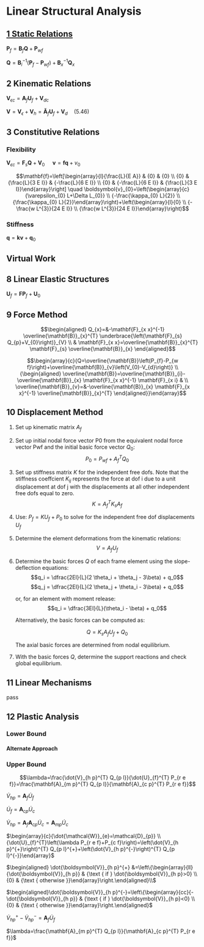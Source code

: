 # Linear Structural Analysis


## [1 Static Relations]()

$\mathbf{P}_f=\mathbf{B}_f\mathbf{Q}+\mathbf{P}_{wf}$

$\mathbf{Q} = \mathbf{B}^{-1}_i\left(\mathbf{P}_f-\mathbf{P}_{wf}\right)+\mathbf{B}^{-1}_x\mathbf{Q}_x$

## 2 Kinematic Relations

$\mathbf{V}_{\epsilon c}= \mathbf{A}_{f}\mathbf{U}_f+\mathbf{V}_{dc}$

$\mathbf{V} = \mathbf{V}_{\epsilon}+\mathbf{V}_{h} = \mathbf{\breve{A}}_f\mathbf{U}_f+\mathbf{V}_d \quad (5.46)$

## 3 Constitutive Relations

### Flexibility

$\mathbf{V}_{\epsilon c}= \mathbf{F}_{s}\mathbf{Q}+\mathbf{V}_{0}\quad$ $\boldsymbol{v} = \mathbf{fq} + v_0$


$$\mathbf{f}=\left[\begin{array}{l}{\frac{L}{E A}} & {0} & {0} \\ {0} & {\frac{L}{3 E I}} & {-\frac{L}{6 E I}} \\ {0} & {-\frac{L}{6 E I}} & {\frac{L}{3 E I}}\end{array}\right] \quad \boldsymbol{v}_{0}=\left(\begin{array}{c}{\varepsilon_{0} L+\Delta L_{0}} \\ {-\frac{\kappa_{0} L}{2}} \\ {\frac{\kappa_{0} L}{2}}\end{array}\right)+\left(\begin{array}{l}{0} \\ {-\frac{w L^{3}}{24 E I}} \\ {\frac{w L^{3}}{24 E I}}\end{array}\right)$$

### Stiffness

$\boldsymbol{q} = \mathbf{k}\boldsymbol{v} + \boldsymbol{q}_0$



## Virtual Work


## 8 Linear Elastic Structures

$\mathbf{U}_f = \mathbf{F}\mathbf{P}_f+\mathbf{U}_{0}$

## 9 Force Method

$$\begin{aligned} Q_{x}=&-\mathbf{F}_{x x}^{-1} \overline{\mathbf{B}}_{x}^{T} \underbrace{\left(\mathbf{F}_{s} Q_{p}+V_{0}\right)}_{V} \\ & \mathbf{F}_{x x}=\overline{\mathbf{B}}_{x}^{T} \mathbf{F}_{s} \overline{\mathbf{B}}_{x} \end{aligned}$$

$$\begin{array}{c}{Q=\overline{\mathbf{B}}\left(P_{f}-P_{w f}\right)+\overline{\mathbf{B}}_{v}\left(V_{0}-V_{d}\right)} \\ {\begin{aligned} \overline{\mathbf{B}}=\overline{\mathbf{B}}_{i}-\overline{\mathbf{B}}_{x} \mathbf{F}_{x x}^{-1} \mathbf{F}_{x i} & \\ \overline{\mathbf{B}}_{v}=&-\overline{\mathbf{B}}_{x} \mathbf{F}_{x x}^{-1} \overline{\mathbf{B}}_{x}^{T} \end{aligned}}\end{array}$$

## 10 Displacement Method

1. Set up kinematic matrix $A_f$

2. Set up initial nodal force vector P0 from the equivalent nodal force vector Pwf and the initial basic force vector $Q_0$:
   $$P_0 = P_{wf} + A^T_f Q_0$$

3. Set up stiffness matrix $K$ for the independent free dofs. Note that the stiffness coeffcient $K_{ij}$ represents the force at dof i due to a unit displacement at dof j with the displacements at all other independent free dofs equal to zero.
   $$K = A^T_f K_s A_f$$

4. Use: $P_f = K U_f + P_0$ to solve for the independent free dof displacements $U_f$

5. Determine the element deformations from the kinematic relations:
   $$V = A_fU_f$$

6. Determine the basic forces $Q$ of each frame element using the slope-deflection equations:
   $$q_i = \dfrac{2EI}{L}(2 \theta_i + \theta_j - 3\beta) + q_0$$
   $$q_j = \dfrac{2EI}{L}(2 \theta_j + \theta_i - 3\beta) + q_0$$

   or, for an element with moment release:
   $$q_i = \dfrac{3EI}{L}(\theta_i - \beta) + q_0$$

    Alternatively, the basic forces can be computed as:

    $$Q = K_s A_f U_f + Q_0$$

    The axial basic forces are determined from nodal equilibrium.

7. With the basic forces $Q$, determine the support reactions and check global equilibrium.

## 11 Linear Mechanisms

pass

## 12 Plastic Analysis

### Lower Bound 

#### Alternate Approach

### Upper Bound

$$\lambda=\frac{\dot{V}_{h p}^{T} Q_{p l}}{\dot{U}_{f}^{T} P_{r e f}}=\frac{\mathbf{A}_{m p}^{T} Q_{p l}}{\mathbf{A}_{c p}^{T} P_{r e f}}$$

$\dot{V}_{h p}=\mathbf{A}_{f} \dot{U}_{f}$

$\dot{U}_{f}=\mathbf{A}_{c p} \dot{U}_{c}$

$\dot{V}_{h p}=\mathbf{A}_{f} \mathbf{A}_{c p} \dot{U}_{c}=\mathbf{A}_{m p} \dot{U}_{c}$

$\begin{array}{c}{\dot{\mathcal{W}}_{e}=\mathcal{D}_{p}} \\ {\dot{U}_{f}^{T}\left(\lambda P_{r e f}+P_{c f}\right)=\left(\dot{V}_{h p}^{+}\right)^{T} Q_{p l}^{+}+\left(\dot{V}_{h p}^{-}\right)^{T} Q_{p l}^{-}}\end{array}$

$\begin{aligned} \dot{\boldsymbol{V}}_{h p}^{+} &=\left\{\begin{array}{ll}{\dot{\boldsymbol{V}}_{h p}} & {\text { if } \dot{\boldsymbol{V}}_{h p}>0} \\ {0} & {\text { otherwise }}\end{array}\right.\end{aligned}\\$

$\begin{aligned}\dot{\boldsymbol{V}}_{h p}^{-}=\left\{\begin{array}{cc}{-\dot{\boldsymbol{V}}_{h p}} & {\text { if } \dot{\boldsymbol{V}}_{h p}<0} \\ {0} & {\text { otherwise }}\end{array}\right.\end{aligned}$

$\dot{V}_{h p}^{+}-\dot{V}_{h p}^{-}=\mathbf{A}_{f} \dot{U}_{f}$



$\lambda=\frac{\mathbf{A}_{m p}^{T} Q_{p l}}{\mathbf{A}_{c p}^{T} P_{r e f}}$
